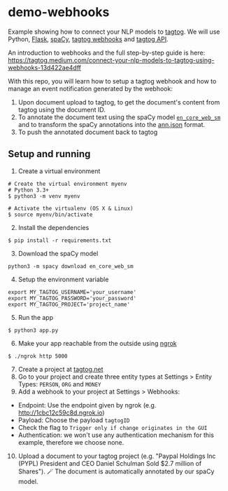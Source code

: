 # demo-webhooks

Example showing how to connect your NLP models to [tagtog](https://www.tagtog.net). We will use Python, [Flask](https://flask.palletsprojects.com/), [spaCy](https://spacy.io), [tagtog webhooks](https://docs.tagtog.net/projects.html#webhooks) and [tagtog API](https://docs.tagtog.net/API_documents_v1.html). 

An introduction to webhooks and the full step-by-step guide is here: https://tagtog.medium.com/connect-your-nlp-models-to-tagtog-using-webhooks-13d422ae4dff

With this repo, you will learn how to setup a tagtog webhook and how to manage an event notification generated by the webhook:

1. Upon document upload to tagtog, to get the document's content from tagtog using the document ID.
2. To annotate the document text using the spaCy model [`en_core_web_sm`](https://spacy.io/models/en#en_core_web_sm) and to transform the spaCy annotations into the [ann.json](https://docs.tagtog.net/anndoc.html#ann-json) format.
3. To push the annotated document back to tagtog

## Setup and running
1. Create a virtual environment
```shell
# Create the virtual environment myenv
# Python 3.3+
$ python3 -m venv myenv

# Activate the virtualenv (OS X & Linux)
$ source myenv/bin/activate
```
2. Install the dependencies
```
$ pip install -r requirements.txt
```
3. Download the spaCy model
```
python3 -m spacy download en_core_web_sm
```
4. Setup the environment variable
```
export MY_TAGTOG_USERNAME='your_username'
export MY_TAGTOG_PASSWORD='your_password'
export MY_TAGTOG_PROJECT='project_name'
```
5. Run the app
```
$ python3 app.py
```
6. Make your app reachable from the outside using [ngrok](https://ngrok.com/)
```
$ ./ngrok http 5000
```
7. Create a project at [tagtog.net](https://www.tagtog.net)
8. Go to your project and create three entity types at Settings > Entity Types: `PERSON`, `ORG` and `MONEY`
9. Add a webhook to your project at Settings > Webhooks:
  * Endpoint: Use the endpoint given by ngrok (e.g. http://1cbc12c59c8d.ngrok.io)
  * Payload: Choose the payload `tagtogID`
  * Check the flag to `Trigger only if change originates in the GUI`
  * Authentication: we won't use any authentication mechanism for this example, therefore we choose none.
10. Upload a document to your tagtog project (e.g. "Paypal Holdings Inc (PYPL) President and CEO Daniel Schulman Sold $2.7 million of Shares"). 🪄 The document is automatically annotated by our spaCy model.

